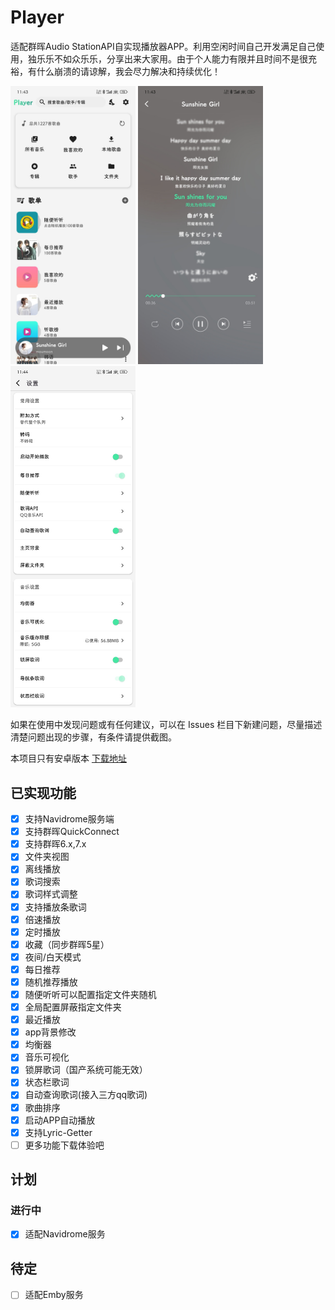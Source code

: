 # Player
适配群晖Audio StationAPI自实现播放器APP。利用空闲时间自己开发满足自己使用，独乐乐不如众乐乐，分享出来大家用。由于个人能力有限并且时间不是很充裕，有什么崩溃的请谅解，我会尽力解决和持续优化！

 <img src="./image/1.jpg" width="200"/> <img src="./image/3.jpg" width="200"/> <img src="./image/5.jpg" width="200"/>

 如果在使用中发现问题或有任何建议，可以在 Issues 栏目下新建问题，尽量描述清楚问题出现的步骤，有条件请提供截图。
 
本项目只有安卓版本 [下载地址](https://www.pgyer.com/CL6uvs)

## 已实现功能
- [x] 支持Navidrome服务端
- [x] 支持群晖QuickConnect
- [x] 支持群晖6.x,7.x
- [x] 文件夹视图
- [x] 离线播放
- [x] 歌词搜索
- [x] 歌词样式调整
- [x] 支持播放条歌词
- [x] 倍速播放
- [x] 定时播放
- [x] 收藏（同步群晖5星）
- [x] 夜间/白天模式
- [x] 每日推荐
- [x] 随机推荐播放
- [x] 随便听听可以配置指定文件夹随机
- [x] 全局配置屏蔽指定文件夹
- [x] 最近播放
- [x] app背景修改
- [x] 均衡器
- [x] 音乐可视化
- [x] 锁屏歌词（国产系统可能无效）
- [x] 状态栏歌词
- [x] 自动查询歌词(接入三方qq歌词)
- [x] 歌曲排序
- [x] 启动APP自动播放
- [x] 支持Lyric-Getter
- [ ] 更多功能下载体验吧
## 计划
### 进行中
- [x] 适配Navidrome服务
## 待定
- [ ] 适配Emby服务
